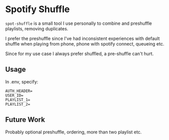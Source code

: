 # Spotify Shuffle

`spot-shuffle` is a small tool I use personally to combine and preshuffle playlists, removing duplicates.

I prefer the preshuffle since I've had inconsistent experiences with default shuffle when playing from phone, phone with spotify connect, queueing etc. 

Since for my use case I always prefer shuffled, a pre-shuffle can't hurt.

## Usage

In .env, specify:

```
AUTH_HEADER=
USER_ID=
PLAYLIST_1=
PLAYLIST_2=
```

## Future Work

Probably optional preshuffle, ordering, more than two playlist etc.